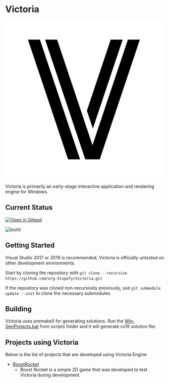 # Victoria

![Victoria](/Resources/Branding/Victoria-500.png?raw=true "Victoria")

Victoria is primarily an early-stage interactive application and rendering engine for Windows.

## Current Status

[![Open in Gitpod](https://gitpod.io/button/open-in-gitpod.svg)](https://gitpod.io/#https://github.com/org-Stupefy/Victoria)

![build](https://github.com/org-Stupefy/Victoria/workflows/Win-build/badge.svg)

## Getting Started

Visual Studio 2017 or 2019 is recommended, Victoria is officially untested on other development environments.

Start by cloning the repository with `git clone --recursive https://github.com/org-Stupefy/Victoria.git`

If the repository was cloned non-recursively previously, use `git submodule update --init` to clone the necessary submodules.

## Building

Victoria uses premake5 for generating solutions. Run the [Win-GenProjects.bat](scripts/Win-GenProjects.bat) from scripts folder and it will generate vs19 solution file.

<!-- You can view the project status here [Status](/Resources/Branding/results.md) -->

## Projects using Victoria

Below is the list of projects that are developed using Victoria Engine

- [BoostRocket](https://github.com/org-Stupefy/BoostRocket)
  - Boost Rocket is a simple 2D game that was developed to test Victoria during development.
